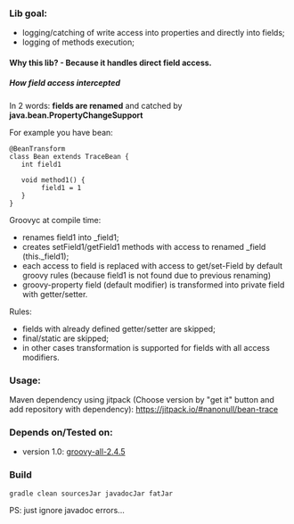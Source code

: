 ### Lib goal:
- logging/catching of write access into properties and directly into fields;
- logging of methods execution;

#### Why this lib? - Because it handles direct field access.

##### How field access intercepted

In 2 words: <b>fields are renamed</b> and catched by <b>java.bean.PropertyChangeSupport</b>

For example you have bean:
```
@BeanTransform
class Bean extends TraceBean {
   int field1
   
   void method1() {
        field1 = 1
   }
}
```
Groovyc at compile time:
- renames field1 into _field1;
- creates setField1/getField1 methods with access to renamed _field (this._field1);
- each access to field is replaced with access to get/set-Field by default groovy rules (because field1 is not found due to previous renaming)
- groovy-property field (default modifier) is transformed into private field with getter/setter.

Rules:
- fields with already defined getter/setter are skipped;
- final/static are skipped;
- in other cases transformation is supported for fields with all access modifiers.

### Usage: 
Maven dependency using jitpack (Choose version by "get it" button and add repository with dependency):
https://jitpack.io/#nanonull/bean-trace

### Depends on/Tested on:
- version 1.0:
    [groovy-all-2.4.5](http://mvnrepository.com/artifact/org.codehaus.groovy/groovy-all/2.4.5)

### Build
```
gradle clean sourcesJar javadocJar fatJar
```
PS: just ignore javadoc errors...

